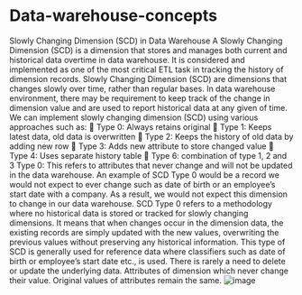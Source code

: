 # Data-warehouse-concepts

Slowly Changing Dimension (SCD) in Data Warehouse
A Slowly Changing Dimension (SCD) is a dimension that stores and manages both current and historical data overtime in data warehouse. It is considered and implemented as one of the most critical ETL task in tracking the history of dimension records.
Slowly Changing Dimension (SCD) are dimensions that changes slowly over time, rather than regular bases. In data warehouse environment, there may be requirement to keep track of the change in dimension value and are used to report historical data at any given of time.
We can implement slowly changing dimension (SCD) using various approaches such as:
	Type 0: Always retains original
	Type 1: Keeps latest data, old data is overwritten
	Type 2: Keeps the history of old data by adding new row
	Type 3: Adds new attribute to store changed value
	Type 4: Uses separate history table
	Type 6: combination of type 1, 2 and 3
Type 0:
This refers to attributes that never change and will not be updated in the data warehouse. An example of SCD Type 0 would be a record we would not expect to ever change such as date of birth or an employee’s start date with a company. As a result, we would not expect this dimension to change in our data warehouse.
SCD Type 0 refers to a methodology where no historical data is stored or tracked for slowly changing dimensions. It means that when changes occur in the dimension data, the existing records are simply updated with the new values, overwriting the previous values without preserving any historical information.
This type of SCD is generally used for reference data where classifiers such as date of birth or employee’s start date etc., is used. There is rarely a need to delete or update the underlying data.
Attributes of dimension which never change their value.
Original values of attributes remain the same.
![image](https://github.com/spotluri28/Data-warehouse-concepts/assets/17102088/6f76923b-eaa0-440c-897c-44078c05e4d3)
